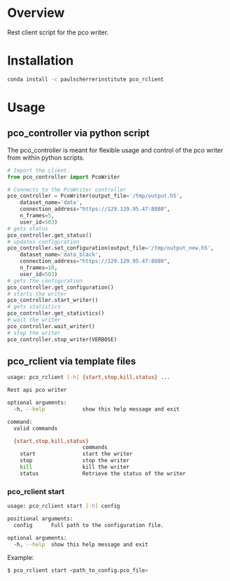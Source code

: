 
# Overview
Rest client script for the pco writer.

# Installation

```bash
conda install -c paulscherrerinstitute pco_rclient
```

# Usage

## pco_controller via python script
The pco_controller is meant for flexible usage and control of the pco writer from within python scripts. 

```python
# Import the client.
from pco_controller import PcoWriter

# Connects to the PcoWriter controller
pco_controller = PcoWriter(output_file='/tmp/output.h5', 
    dataset_name='data', 
    connection_address="https://129.129.95.47:8080", 
    n_frames=5, 
    user_id=503)
# gets status
pco_controller.get_status()
# updates configuration
pco_controller.set_configuration(output_file='/tmp/output_new.h5', 
    dataset_name='data_black', 
    connection_address="https://129.129.95.47:8080", 
    n_frames=10,
    user_id=503)
# gets the configuration
pco_controller.get_configuration()
# starts the writer
pco_controller.start_writer()
# gets statistics
pco_controller.get_statistics()
# wait the writer
pco_controller.wait_writer()
# stop the writer
pco_controller.stop_writer(VERBOSE)
```


## pco_rclient via template files
```bash
usage: pco_rclient [-h] {start,stop,kill,status} ...

Rest api pco writer

optional arguments:
  -h, --help            show this help message and exit

command:
  valid commands

  {start,stop,kill,status}
                        commands
    start               start the writer
    stop                stop the writer
    kill                kill the writer
    status              Retrieve the status of the writer
```

### pco_rclient start
```bash
usage: pco_rclient start [-h] config

positional arguments:
  config      Full path to the configuration file.

optional arguments:
  -h, --help  show this help message and exit
```
Example:
```bash
$ pco_rclient start <path_to_config.pco_file>
```

